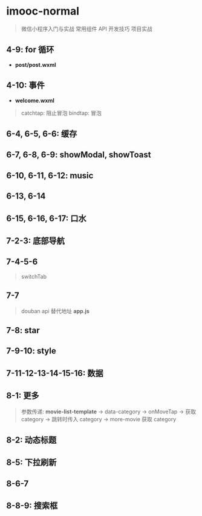# imooc-normal

> 微信小程序入门与实战 常用组件 API 开发技巧 项目实战

## 4-9: for 循环

- **post/post.wxml**

## 4-10: 事件

- **welcome.wxml**

> catchtap: 阻止冒泡
> bindtap: 冒泡

## 6-4, 6-5, 6-6: 缓存

## 6-7, 6-8, 6-9: showModal, showToast

## 6-10, 6-11, 6-12: music

## 6-13, 6-14

## 6-15, 6-16, 6-17: 口水

## 7-2-3: 底部导航

## 7-4-5-6

> switchTab

## 7-7

> douban api 替代地址 **app.js**

## 7-8: star

## 7-9-10: style

## 7-11-12-13-14-15-16: 数据

## 8-1: 更多

> 参数传递: **movie-list-template** -> data-category -> onMoveTap -> 获取 category -> 跳转时传入 category -> more-movie 获取 category

## 8-2: 动态标题

## 8-5: 下拉刷新

## 8-6-7

## 8-8-9: 搜索框
